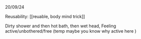 20/09/24

Reusability: [[reuable, body mind trick]]

Dirty shower and then hot bath, then wet head, 
Feeling active/unbothered/free (temp maybe  you know why active here )



